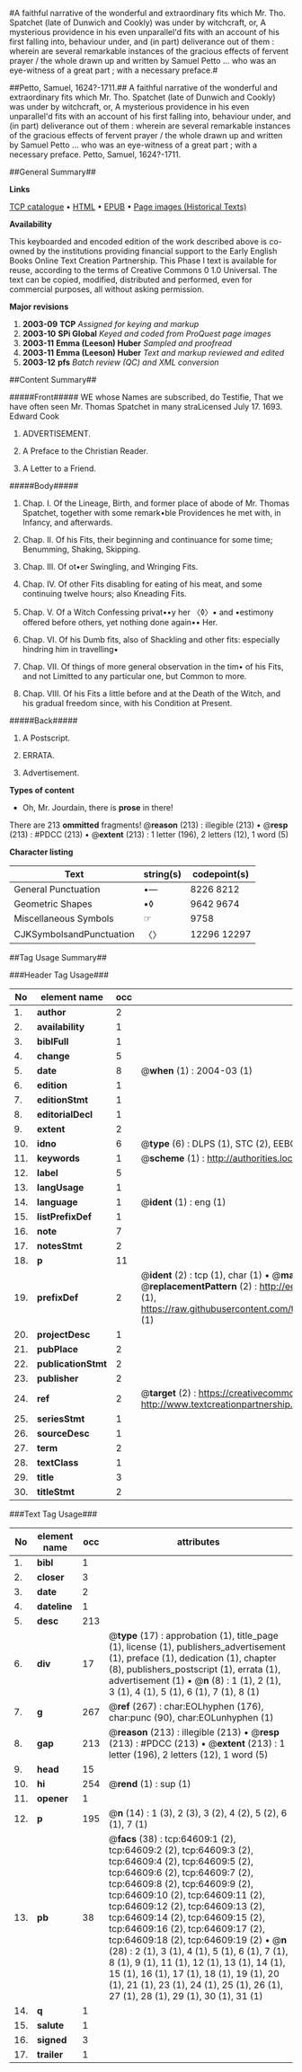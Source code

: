 #A faithful narrative of the wonderful and extraordinary fits which Mr. Tho. Spatchet (late of Dunwich and Cookly) was under by witchcraft, or, A mysterious providence in his even unparallel'd fits with an account of his first falling into, behaviour under, and (in part) deliverance out of them : wherein are several remarkable instances of the gracious effects of fervent prayer / the whole drawn up and written by Samuel Petto ... who was an eye-witness of a great part ; with a necessary preface.#

##Petto, Samuel, 1624?-1711.##
A faithful narrative of the wonderful and extraordinary fits which Mr. Tho. Spatchet (late of Dunwich and Cookly) was under by witchcraft, or, A mysterious providence in his even unparallel'd fits with an account of his first falling into, behaviour under, and (in part) deliverance out of them : wherein are several remarkable instances of the gracious effects of fervent prayer / the whole drawn up and written by Samuel Petto ... who was an eye-witness of a great part ; with a necessary preface.
Petto, Samuel, 1624?-1711.

##General Summary##

**Links**

[TCP catalogue](http://www.ota.ox.ac.uk/tcp/)  • 
[HTML](http://tei.it.ox.ac.uk/tcp/Texts-HTML/free/A54/A54590.html)  • 
[EPUB](http://tei.it.ox.ac.uk/tcp/Texts-EPUB/free/A54/A54590.epub) • 
[Page images (Historical Texts)](https://data.historicaltexts.jisc.ac.uk/view?pubId=eebo-12623921e&pageId=eebo-12623921e-64609-1)

**Availability**

This keyboarded and encoded edition of the
	       work described above is co-owned by the institutions
	       providing financial support to the Early English Books
	       Online Text Creation Partnership. This Phase I text is
	       available for reuse, according to the terms of Creative
	       Commons 0 1.0 Universal. The text can be copied,
	       modified, distributed and performed, even for
	       commercial purposes, all without asking permission.

**Major revisions**

1. __2003-09__ __TCP__ *Assigned for keying and markup*
1. __2003-10__ __SPi Global__ *Keyed and coded from ProQuest page images*
1. __2003-11__ __Emma (Leeson) Huber__ *Sampled and proofread*
1. __2003-11__ __Emma (Leeson) Huber__ *Text and markup reviewed and edited*
1. __2003-12__ __pfs__ *Batch review (QC) and XML conversion*

##Content Summary##

#####Front#####
WE whose Names are subscribed, do Testifie, That we have often seen Mr. Thomas Spatchet in many straLicensed July 17. 1693. Edward Cook
1. ADVERTISEMENT.

1. A Preface to the Christian Reader.

1. A Letter to a Friend.

#####Body#####

1. Chap. I. Of the Lineage, Birth, and former place of abode of Mr. Thomas Spatchet, together with some remark•ble Providences he met with, in Infancy, and afterwards.

1. Chap. II. Of his Fits, their beginning and continuance for some time; Benumming, Shaking, Skipping.

1. Chap. III. Of ot•er Swingling, and Wringing Fits.

1. Chap. IV. Of other Fits disabling for eating of his meat, and some continuing twelve hours; also Kneading Fits.

1. Chap. V. Of a Witch Confessing privat••y her 〈◊〉▪ and •estimony offered before others, yet nothing done again•• Her.

1. Chap. VI. Of his Dumb fits, also of Shackling and other fits: especially hindring him in travelling▪

1. Chap. VII. Of things of more general observation in the tim• of his Fits, and not Limitted to any particular one, but Common to more.

1. Chap. VIII. Of his Fits a little before and at the Death of the Witch, and his gradual freedom since, with his Condition at Present.

#####Back#####

1. A Postscript.

1. ERRATA.

1. Advertisement.

**Types of content**

  * Oh, Mr. Jourdain, there is **prose** in there!

There are 213 **ommitted** fragments! 
 @__reason__ (213) : illegible (213)  •  @__resp__ (213) : #PDCC (213)  •  @__extent__ (213) : 1 letter (196), 2 letters (12), 1 word (5)

**Character listing**


|Text|string(s)|codepoint(s)|
|---|---|---|
|General Punctuation|•—|8226 8212|
|Geometric Shapes|▪◊|9642 9674|
|Miscellaneous Symbols|☞|9758|
|CJKSymbolsandPunctuation|〈〉|12296 12297|

##Tag Usage Summary##

###Header Tag Usage###

|No|element name|occ|attributes|
|---|---|---|---|
|1.|__author__|2||
|2.|__availability__|1||
|3.|__biblFull__|1||
|4.|__change__|5||
|5.|__date__|8| @__when__ (1) : 2004-03 (1)|
|6.|__edition__|1||
|7.|__editionStmt__|1||
|8.|__editorialDecl__|1||
|9.|__extent__|2||
|10.|__idno__|6| @__type__ (6) : DLPS (1), STC (2), EEBO-CITATION (1), OCLC (1), VID (1)|
|11.|__keywords__|1| @__scheme__ (1) : http://authorities.loc.gov/ (1)|
|12.|__label__|5||
|13.|__langUsage__|1||
|14.|__language__|1| @__ident__ (1) : eng (1)|
|15.|__listPrefixDef__|1||
|16.|__note__|7||
|17.|__notesStmt__|2||
|18.|__p__|11||
|19.|__prefixDef__|2| @__ident__ (2) : tcp (1), char (1)  •  @__matchPattern__ (2) : ([0-9\-]+):([0-9IVX]+) (1), (.+) (1)  •  @__replacementPattern__ (2) : http://eebo.chadwyck.com/downloadtiff?vid=$1&page=$2 (1), https://raw.githubusercontent.com/textcreationpartnership/Texts/master/tcpchars.xml#$1 (1)|
|20.|__projectDesc__|1||
|21.|__pubPlace__|2||
|22.|__publicationStmt__|2||
|23.|__publisher__|2||
|24.|__ref__|2| @__target__ (2) : https://creativecommons.org/publicdomain/zero/1.0/ (1), http://www.textcreationpartnership.org/docs/. (1)|
|25.|__seriesStmt__|1||
|26.|__sourceDesc__|1||
|27.|__term__|2||
|28.|__textClass__|1||
|29.|__title__|3||
|30.|__titleStmt__|2||


###Text Tag Usage###

|No|element name|occ|attributes|
|---|---|---|---|
|1.|__bibl__|1||
|2.|__closer__|3||
|3.|__date__|2||
|4.|__dateline__|1||
|5.|__desc__|213||
|6.|__div__|17| @__type__ (17) : approbation (1), title_page (1), license (1), publishers_advertisement (1), preface (1), dedication (1), chapter (8), publishers_postscript (1), errata (1), advertisement (1)  •  @__n__ (8) : 1 (1), 2 (1), 3 (1), 4 (1), 5 (1), 6 (1), 7 (1), 8 (1)|
|7.|__g__|267| @__ref__ (267) : char:EOLhyphen (176), char:punc (90), char:EOLunhyphen (1)|
|8.|__gap__|213| @__reason__ (213) : illegible (213)  •  @__resp__ (213) : #PDCC (213)  •  @__extent__ (213) : 1 letter (196), 2 letters (12), 1 word (5)|
|9.|__head__|15||
|10.|__hi__|254| @__rend__ (1) : sup (1)|
|11.|__opener__|1||
|12.|__p__|195| @__n__ (14) : 1 (3), 2 (3), 3 (2), 4 (2), 5 (2), 6 (1), 7 (1)|
|13.|__pb__|38| @__facs__ (38) : tcp:64609:1 (2), tcp:64609:2 (2), tcp:64609:3 (2), tcp:64609:4 (2), tcp:64609:5 (2), tcp:64609:6 (2), tcp:64609:7 (2), tcp:64609:8 (2), tcp:64609:9 (2), tcp:64609:10 (2), tcp:64609:11 (2), tcp:64609:12 (2), tcp:64609:13 (2), tcp:64609:14 (2), tcp:64609:15 (2), tcp:64609:16 (2), tcp:64609:17 (2), tcp:64609:18 (2), tcp:64609:19 (2)  •  @__n__ (28) : 2 (1), 3 (1), 4 (1), 5 (1), 6 (1), 7 (1), 8 (1), 9 (1), 11 (1), 12 (1), 13 (1), 14 (1), 15 (1), 16 (1), 17 (1), 18 (1), 19 (1), 20 (1), 21 (1), 23 (1), 24 (1), 25 (1), 26 (1), 27 (1), 28 (1), 29 (1), 30 (1), 31 (1)|
|14.|__q__|1||
|15.|__salute__|1||
|16.|__signed__|3||
|17.|__trailer__|1||
